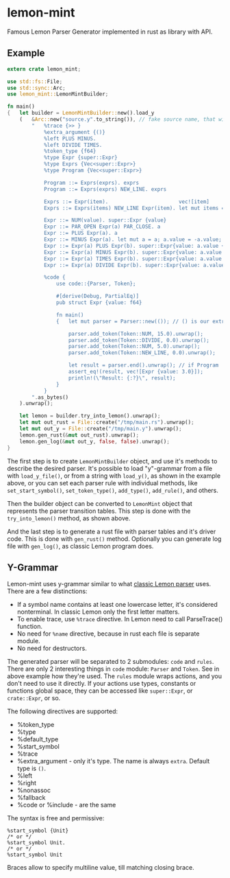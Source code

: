# lemon-mint
Famous Lemon Parser Generator implemented in rust as library with API.

## Example

```rust
extern crate lemon_mint;

use std::fs::File;
use std::sync::Arc;
use lemon_mint::LemonMintBuilder;

fn main()
{	let builder = LemonMintBuilder::new().load_y
	(	&Arc::new("source.y".to_string()), // fake source name, that will appear in error messages
		"	%trace {>> }
			%extra_argument {()}
			%left PLUS MINUS.
			%left DIVIDE TIMES.
			%token_type {f64}
			%type Expr {super::Expr}
			%type Exprs {Vec<super::Expr>}
			%type Program {Vec<super::Expr>}

			Program ::= Exprs(exprs). exprs
			Program ::= Exprs(exprs) NEW_LINE. exprs

			Exprs ::= Expr(item).                       vec![item]
			Exprs ::= Exprs(items) NEW_LINE Expr(item). let mut items = items; items.push(item); items

			Expr ::= NUM(value). super::Expr {value}
			Expr ::= PAR_OPEN Expr(a) PAR_CLOSE. a
			Expr ::= PLUS Expr(a). a
			Expr ::= MINUS Expr(a). let mut a = a; a.value = -a.value; a
			Expr ::= Expr(a) PLUS Expr(b). super::Expr{value: a.value + b.value}
			Expr ::= Expr(a) MINUS Expr(b). super::Expr{value: a.value - b.value}
			Expr ::= Expr(a) TIMES Expr(b). super::Expr{value: a.value * b.value}
			Expr ::= Expr(a) DIVIDE Expr(b). super::Expr{value: a.value / b.value}

			%code {
				use code::{Parser, Token};

                #[derive(Debug, PartialEq)]
				pub struct Expr {value: f64}

				fn main()
				{	let mut parser = Parser::new(()); // () is our extra argument, that will be accessible in actions, and also through parser.extra

					parser.add_token(Token::NUM, 15.0).unwrap();
					parser.add_token(Token::DIVIDE, 0.0).unwrap();
					parser.add_token(Token::NUM, 5.0).unwrap();
					parser.add_token(Token::NEW_LINE, 0.0).unwrap();

					let result = parser.end().unwrap(); // if Program
                    assert_eq!(result, vec![Expr {value: 3.0}]);
                    println!(\"Result: {:?}\", result);
				}
			}
		".as_bytes()
	).unwrap();

	let lemon = builder.try_into_lemon().unwrap();
	let mut out_rust = File::create("/tmp/main.rs").unwrap();
	let mut out_y = File::create("/tmp/main.y").unwrap();
	lemon.gen_rust(&mut out_rust).unwrap();
	lemon.gen_log(&mut out_y, false, false).unwrap();
}
```

The first step is to create `LemonMintBuilder` object, and use it's methods to describe the desired parser. It's possible to load "y"-grammar from a file with `load_y_file()`, or from a string with `load_y()`, as shown in the example above, or you can set each parser rule with individual methods, like `set_start_symbol()`, `set_token_type()`, `add_type()`, `add_rule()`, and others.

Then the builder object can be converted to `LemonMint` object that represents the parser transition tables. This step is done with the `try_into_lemon()` method, as shown above.

And the last step is to generate a rust file with parser tables and it's driver code. This is done with `gen_rust()` method. Optionally you can generate log file with `gen_log()`, as classic Lemon program does.

## Y-Grammar

Lemon-mint uses y-grammar similar to what [classic Lemon parser](https://www.hwaci.com/sw/lemon/) uses. There are a few distinctions:

* If a symbol name contains at least one lowercase letter, it's considered nonterminal. In classic Lemon only the first letter matters.
* To enable trace, use `%trace` directive. In Lemon need to call ParseTrace() function.
* No need for `%name` directive, because in rust each file is separate module.
* No need for destructors.

The generated parser will be separated to 2 submodules: `code` and `rules`. There are only 2 interesting things in `code` module: `Parser` and `Token`. See in above example how they're used. The `rules` module wraps actions, and you don't need to use it directly. If your actions use types, constants or functions global space, they can be accessed like `super::Expr`, or `crate::Expr`, or so.

The following directives are supported:

* %token_type
* %type
* %default_type
* %start_symbol
* %trace
* %extra_argument - only it's type. The name is always `extra`. Default type is `()`.
* %left
* %right
* %nonassoc
* %fallback
* %code or %include - are the same

The syntax is free and permissive:

```
%start_symbol {Unit}
/* or */
%start_symbol Unit.
/* or */
%start_symbol Unit
```

Braces allow to specify multiline value, till matching closing brace.

